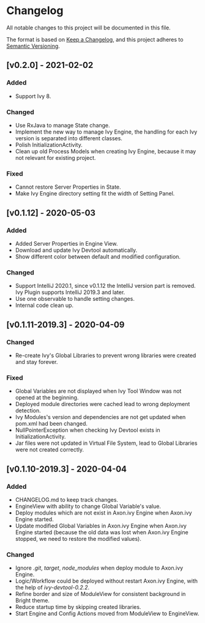 # Changelog
All notable changes to this project will be documented in this file.

The format is based on [Keep a Changelog](https://keepachangelog.com/en/1.0.0/),
and this project adheres to [Semantic Versioning](https://semver.org/spec/v2.0.0.html).

## [v0.2.0] - 2021-02-02
### Added
- Support Ivy 8.

### Changed
- Use RxJava to manage State change.
- Implement the new way to manage Ivy Engine, the handling for each Ivy version is separated into different classes.
- Polish InitializationActivity.
- Clean up old Process Models when creating Ivy Engine, because it may not relevant for existing project.

### Fixed
- Cannot restore Server Properties in State.
- Make Ivy Engine directory setting fit the width of Setting Panel.

## [v0.1.12] - 2020-05-03
### Added
- Added Server Properties in Engine View.
- Download and update Ivy Devtool automatically.
- Show different color between default and modified configuration.

### Changed
- Support IntelliJ 2020.1, since v0.1.12 the IntelliJ version part is removed. Ivy Plugin supports IntelliJ 2019.3 and later.
- Use one observable to handle setting changes.
- Internal code clean up.

## [v0.1.11-2019.3] - 2020-04-09
### Changed
- Re-create Ivy's Global Libraries to prevent wrong libraries were created and stay forever.

### Fixed
- Global Variables are not displayed when Ivy Tool Window was not opened at the beginning.
- Deployed module directories were cached lead to wrong deployment detection.
- Ivy Modules's version and dependencies are not get updated when pom.xml had been changed.
- NullPointerException when checking Ivy Devtool exists in InitializationActivity.
- Jar files were not updated in Virtual File System, lead to Global Libraries were not created correctly.

## [v0.1.10-2019.3] - 2020-04-04
### Added
- CHANGELOG.md to keep track changes.
- EngineView with ability to change Global Variable's value.
- Deploy modules which are not exist in Axon.ivy Engine when Axon.ivy Engine started.
- Update modified Global Variables in Axon.ivy Engine when Axon.ivy Engine started (because the old data was lost when Axon.ivy Engine stopped, we need to restore the modified values).

### Changed
- Ignore *.git*, *target*, *node_modules* when deploy module to Axon.ivy Engine.
- Logic/Workflow could be deployed without restart Axon.ivy Engine, with the help of *ivy-devtool-0.2.2*.
- Refine border and size of ModuleView for consistent background in Bright theme.
- Reduce startup time by skipping created libraries.
- Start Engine and Config Actions moved from ModuleView to EngineView.

